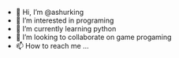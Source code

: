 - 👋 Hi, I’m @ashurking
- 👀 I’m interested in programing
- 🌱 I’m currently learning python
- 💞️ I’m looking to collaborate on game progaming
- 📫 How to reach me ...

<!---
ashurking/ashurking is a ✨ special ✨ repository because its `README.md` (this file) appears on your GitHub profile.
You can click the Preview link to take a look at your changes.
--->
